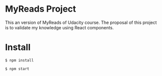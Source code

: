 # MyReads Project

This an version of MyReads of Udacity course. The proposal of this project is to validate my knowledge using React components.

# Install

```
$ npm install
```

```
$ npm start
```